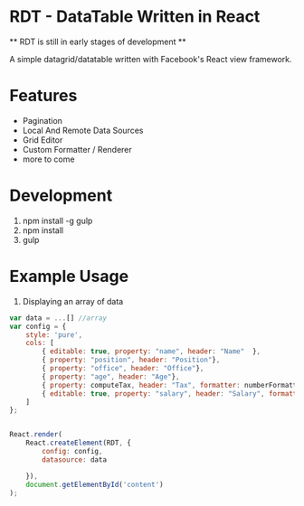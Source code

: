 RDT - DataTable Written in React
==============================

** RDT is still in early stages of development **

A simple datagrid/datatable written with Facebook's React view framework.

Features
=========
* Pagination
* Local And Remote Data Sources
* Grid Editor
* Custom Formatter / Renderer
* more to come

Development
==============

1. npm install -g gulp
2. npm install
3. gulp

Example Usage
==============


1. Displaying an array of data
```javascript
var data = ...[] //array
var config = {
    style: 'pure',
    cols: [
        { editable: true, property: "name", header: "Name"  },
        { property: "position", header: "Position"},
        { property: "office", header: "Office"},
        { property: "age", header: "Age"},
        { property: computeTax, header: "Tax", formatter: numberFormatter},
        { editable: true, property: "salary", header: "Salary", formatter: numberFormatter }
    ]
};


React.render(
    React.createElement(RDT, {
        config: config,
        datasource: data

    }),
    document.getElementById('content')
);

```

